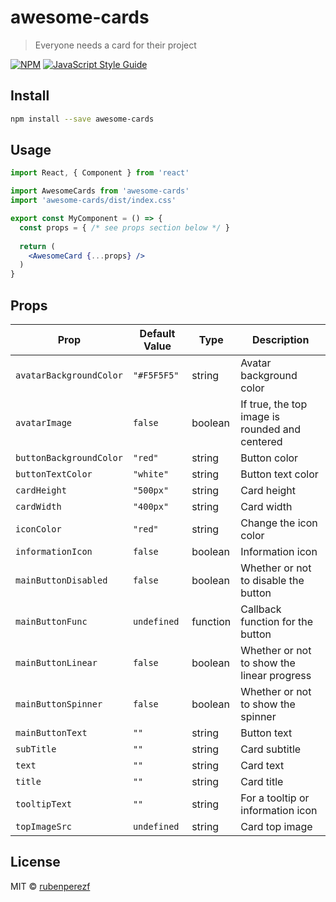 # awesome-cards

> Everyone needs a card for their project

[![NPM](https://img.shields.io/npm/v/awesome-cards.svg)](https://www.npmjs.com/package/awesome-cards) [![JavaScript Style Guide](https://img.shields.io/badge/code_style-standard-brightgreen.svg)](https://standardjs.com)

## Install

```bash
npm install --save awesome-cards
```

## Usage

```jsx
import React, { Component } from 'react'

import AwesomeCards from 'awesome-cards'
import 'awesome-cards/dist/index.css'

export const MyComponent = () => {
  const props = { /* see props section below */ }
  
  return (
    <AwesomeCard {...props} />
  )
}
```

## Props

| Prop                    | Default Value | Type       | Description                                    |
| ---------------------   | ------------- | ---------- | ---------------------------------------------- |
| `avatarBackgroundColor` | `"#F5F5F5"`   | string     | Avatar background color                        |
| `avatarImage`           | `false`       | boolean    | If true, the top image is rounded and centered |
| `buttonBackgroundColor` | `"red"`       | string     | Button color                                   |
| `buttonTextColor`       | `"white"`     | string     | Button text color                              |
| `cardHeight`            | `"500px"`     | string     | Card height                                    |
| `cardWidth`             | `"400px"`     | string     | Card width                                     |
| `iconColor`             | `"red"`       | string     | Change the icon color                          |
| `informationIcon`       | `false`       | boolean    | Information icon                               |
| `mainButtonDisabled`    | `false`       | boolean    | Whether or not to disable the button           |
| `mainButtonFunc`        | `undefined`   | function   | Callback function for the button               |
| `mainButtonLinear`      | `false`       | boolean    | Whether or not to show the linear progress     |
| `mainButtonSpinner`     | `false`       | boolean    | Whether or not to show the spinner             |
| `mainButtonText`        | `""`          | string     | Button text                                    |
| `subTitle`              | `""`          | string     | Card subtitle                                  |
| `text`                  | `""`          | string     | Card text                                      |
| `title`                 | `""`          | string     | Card title                                     |
| `tooltipText`           | `""`          | string     | For a tooltip or information icon              |
| `topImageSrc`           | `undefined`   | string     | Card top image                                 |

## License

MIT © [rubenperezf](https://github.com/rubenperezf)

